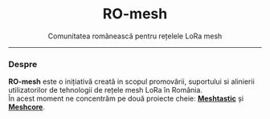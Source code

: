 <div align="center">
  <!--<a href="https://github.com/RO-mesh">
    <img src="#" alt="RO-mesh Logo" width="200" height="200">
  </a>
  <br>-->
  <h1>RO-mesh</h1>
  <p>Comunitatea românească pentru rețelele LoRa mesh</p>
</div>

---

### Despre

**RO-mesh** este o inițiativă creată in scopul promovării, suportului si alinierii utilizatorilor de tehnologii de rețele mesh LoRa în România. 
<br>
În acest moment ne concentrăm pe două proiecte cheie: **[Meshtastic](https://meshtastic.org/)** și **[Meshcore](https://meshcore.co.uk/)**.

